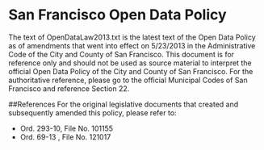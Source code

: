 San Francisco Open Data Policy
===================================
The text of OpenDataLaw2013.txt is the latest text of the Open Data Policy as of amendments that went into effect on 5/23/2013 in the Administrative Code of the City and County of San Francisco.  This document is for reference only and should not be used as source material to interpret the official Open Data Policy of the City and County of San Francisco.  For the authoritative reference, please go to the official Municipal Codes of San Francisco and reference Section 22.

##References
For the original legislative documents that created and subsequently amended this policy, please refer to:
- Ord. 293-10, File No. 101155
- Ord. 69-13 , File No. 121017